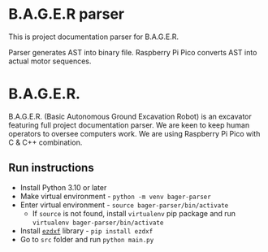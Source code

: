 # B.A.G.E.R parser
This is project documentation parser for B.A.G.E.R.

Parser generates AST into binary file. Raspberry Pi Pico converts AST into actual motor sequences.

# B.A.G.E.R.
B.A.G.E.R. (Basic Autonomous Ground Excavation Robot) is an excavator featuring full project documentation parser. We are keen to keep human operators to oversee computers work. We are using Raspberry Pi Pico with C & C++ combination.

## Run instructions
- Install Python 3.10 or later
- Make virtual environment - `python -m venv bager-parser`
- Enter virtual environment - `source bager-parser/bin/activate`
    - If `source` is not found, install `virtualenv` pip package and run `virtualenv bager-parser/bin/activate`
- Install [`ezdxf`](https://pypi.org/project/ezdxf/) library - `pip install ezdxf`
- Go to `src` folder and run `python main.py`
